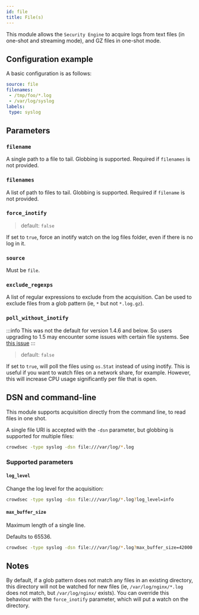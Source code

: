 ```yaml
---
id: file
title: File(s)
---
```



This module allows the `Security Engine` to acquire logs from text files (in one-shot and streaming mode), and GZ files in one-shot mode.

## Configuration example

A basic configuration is as follows:

```yaml
source: file
filenames:
 - /tmp/foo/*.log
 - /var/log/syslog
labels:
 type: syslog

```

## Parameters

### `filename`

A single path to a file to tail. Globbing is supported. Required if `filenames` is not provided.

### `filenames`

A list of path to files to tail. Globbing is supported. Required if `filename` is not provided.

### `force_inotify`
> default: `false`

If set to `true`, force an inotify watch on the log files folder, even if there is no log in it.

### `source`

Must be `file`.

### `exclude_regexps`

A list of regular expressions to exclude from the acquisition. Can be used to exclude files from a glob pattern (ie, `*` but not `*.log.gz`).

### `poll_without_inotify`

:::info
This was not the default for version 1.4.6 and below. So users upgrading to 1.5 may encounter some issues with certain file systems. See [this issue](https://github.com/crowdsecurity/crowdsec/issues/2223)
:::

> default: `false`

If set to `true`, will poll the files using `os.Stat` instead of using inotify. This is useful if you want to watch files on a network share, for example. However, this will increase CPU usage significantly per file that is open.


## DSN and command-line

This module supports acquisition directly from the command line, to read files in one shot.

A single file URI is accepted with the `-dsn` parameter, but globbing is supported for multiple files:

```bash
crowdsec -type syslog -dsn file:///var/log/*.log
```

### Supported parameters

#### `log_level`

Change the log level for the acquisition:

```bash
crowdsec -type syslog -dsn file:///var/log/*.log?log_level=info
```

#### `max_buffer_size`

Maximum length of a single line.

Defaults to 65536.

```bash
crowdsec -type syslog -dsn file:///var/log/*.log?max_buffer_size=42000
```

## Notes

By default, if a glob pattern does not match any files in an existing directory, this directory will not be watched for new files (ie, `/var/log/nginx/*.log` does not match, but `/var/log/nginx/` exists).
You can override this behaviour with the `force_inotify` parameter, which will put a watch on the directory.